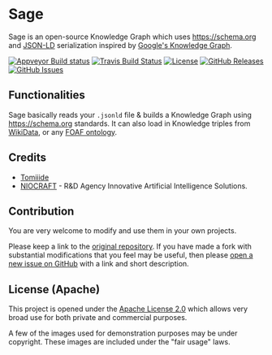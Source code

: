 # Sage

Sage is an open-source Knowledge Graph which uses <https://schema.org> and [JSON-LD](https://json-ld.org) serialization inspired by [Google's Knowledge Graph](https://en.wikipedia.org/wiki/Knowledge_Graph).

[![Appveyor Build status](https://ci.appveyor.com/api/projects/status/sc059tu6cepei47f?svg=true)](https://ci.appveyor.com/project/victor-iyiola/sage)
[![Travis Build Status](https://travis-ci.org/victor-iyiola/sage.svg?branch=develop)](https://travis-ci.org/victor-iyiola/sage)
[![License](https://img.shields.io/badge/License-Apache%202.0-blue.svg)](https://opensource.org/licenses/Apache-2.0)
[![GitHub Releases](https://img.shields.io/github/release/victor-iyiola/sage.svg)](https://github.com/victor-iyiola/sage/releases)
[![GitHub Issues](https://img.shields.io/github/issues/victor-iyiola/sage.svg)](http://github.com/victor-iyiola/sage/issues)

## Functionalities

Sage basically reads your `.jsonld` file & builds a Knowledge Graph using <https://schema.org> standards. It can also
 load in Knowledge triples from [WikiData](https://www.wikidata.org/wiki/Special:EntityPage/Q6108942), or any [FOAF 
 ontology](<https://en.wikipedia.org/wiki/FOAF_(ontology)>).

## Credits

- [Tomiiide](https://github.com/tomiiide)
- [NIOCRAFT](http://niocraft.com) - R&amp;D Agency Innovative Artificial Intelligence Solutions.

## Contribution

You are very welcome to modify and use them in your own projects.

Please keep a link to the [original repository](https://github.com/victor-iyiola/sage). If you have made a fork with substantial modifications that you feel may be useful, then please [open a new issue on GitHub](https://github.com/victor-iyiola/sage/issues) with a link and short description.

## License (Apache)

This project is opened under the [Apache License 2.0](./LICENSE) which allows very broad use for both private and commercial purposes.

A few of the images used for demonstration purposes may be under copyright. These images are included under the "fair usage" laws.
